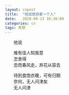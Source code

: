 ```yaml
---
layout: cnpost
title:  "他说放弃爱一个人"
date:   2020-09-13 16:30:00
categories: cn
tags: 奇想
---
```



&emsp;&emsp;他说

&emsp;&emsp;难有佳人知我意<br>
&emsp;&emsp;怎舍得<br>
&emsp;&emsp;忽而春风走，弃花从容去

&emsp;&emsp;待到食饱衣暖，可有归期<br>
&emsp;&emsp;奈何，无人问津矣<br>
&emsp;&emsp;无人问津
